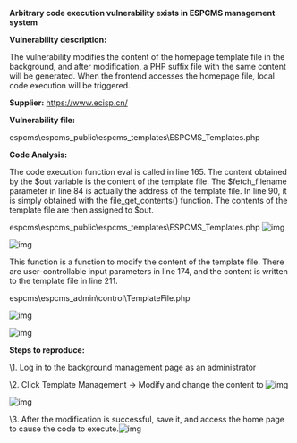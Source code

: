**Arbitrary code execution vulnerability exists in ESPCMS management system**

 



**Vulnerability description:**

The vulnerability modifies the content of the homepage template file in the background, and after modification, a PHP suffix file with the same content will be generated. When the frontend accesses the homepage file, local code execution will be triggered.

**Supplier:** https://www.ecisp.cn/

**Vulnerability file:** 

espcms\espcms_public\espcms_templates\ESPCMS_Templates.php

**Code Analysis:**

The code execution function eval is called in line 165. The content obtained by the $out variable is the content of the template file. The $fetch_filename parameter in line 84 is actually the address of the template file. In line 90, it is simply obtained with the file_get_contents() function. The contents of the template file are then assigned to $out.

espcms\espcms_public\espcms_templates\ESPCMS_Templates.php
 ![img](file:///C:/Users/JeakinsCheung/AppData/Local/Packages/oice_16_974fa576_32c1d314_30a7/AC/Temp/msohtmlclip1/01/clip_image002.jpg)

![img](file:///C:/Users/JeakinsCheung/AppData/Local/Packages/oice_16_974fa576_32c1d314_30a7/AC/Temp/msohtmlclip1/01/clip_image004.jpg)

This function is a function to modify the content of the template file. There are user-controllable input parameters in line 174, and the content is written to the template file in line 211.

espcms\espcms_admin\control\TemplateFile.php

![img](file:///C:/Users/JeakinsCheung/AppData/Local/Packages/oice_16_974fa576_32c1d314_30a7/AC/Temp/msohtmlclip1/01/clip_image006.jpg)

![img](file:///C:/Users/JeakinsCheung/AppData/Local/Packages/oice_16_974fa576_32c1d314_30a7/AC/Temp/msohtmlclip1/01/clip_image008.jpg)

**Steps to reproduce:**

\1. Log in to the background management page as an administrator

\2. Click Template Management -> Modify and change the content to <?php phpinfo();?>![img](file:///C:/Users/JeakinsCheung/AppData/Local/Packages/oice_16_974fa576_32c1d314_30a7/AC/Temp/msohtmlclip1/01/clip_image010.jpg)

![img](file:///C:/Users/JeakinsCheung/AppData/Local/Packages/oice_16_974fa576_32c1d314_30a7/AC/Temp/msohtmlclip1/01/clip_image012.jpg)

\3. After the modification is successful, save it, and access the home page to cause the code to execute.![img](file:///C:/Users/JeakinsCheung/AppData/Local/Packages/oice_16_974fa576_32c1d314_30a7/AC/Temp/msohtmlclip1/01/clip_image014.jpg)